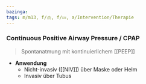 ```yaml
---
bazinga: 
tags: m/m13, f/🫁, f/💤, a/Intervention/Therapie
---
```

### Continuous Positive Airway Pressure / CPAP
> Spontanatmung mit kontinuierlichem [[PEEP]]
- **Anwendung**
	- Nicht-invasiv ([[NIV]]) über Maske oder Helm
	- Invasiv über Tubus